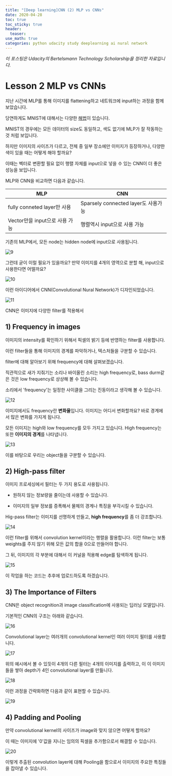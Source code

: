 ```yaml
---
title: "[Deep learning]CNN (2) MLP vs CNNs"
date: 2020-04-28
toc: true
toc_sticky: true
header:
  teaser: 
use_math: true
categories: python udacity study deeplearning ai nural network
---
```


*이 포스팅은 Udacity의 Bertelsmann Technology Scholarship을 정리한 자료입니다.*  

# Lesson 2 MLP vs CNNs

지난 시간에 MLP를 통해 이미지를 flattening하고 네트워크에 input하는 과정을 함께 보았습니다. 

당연하게도 MNIST에 대해서는 다양한 [해법](http://yann.lecun.com/exdb/mnist/)이 있습니다.

MNIST의 경우에는 모든 데이터의 size도 동일하고, 색도 없기에 MLP가 잘 작동하는 것 처럼 보입니다. 

하지만 이미지의 사이즈가 다르고, 전체 중 일부 장소에만 이미지가 등장하거나, 다양한 색이 있을 때는 어떻게 해야 할까요?

이때는 벡터로 변환할 필요 없이 행렬 자체를 input으로 넣을 수 있는 CNN이 더 좋은 성능을 보입니다. 

MLP와 CNN을 비교하면 다음과 같습니다. 

|MLP|CNN|
|---|---|
|fully conneted layer만 사용|Sparsely connected layer도 사용가능|
|Vector만을 input으로 사용 가능|행렬역시 input으로 사용 가능|

기존의 MLP에서, 모든 node는 hidden node에 input으로 사용됩니다.

![9](https://drive.google.com/uc?id=111kwjs6QyO_7cIauG_kZhuhfvalaQOzB)

그런데 굳이 이럴 필요가 있을까요? 만약 이미지를 4개의 영역으로 분할 해, input으로 사용한다면 어떨까요?

![10](https://drive.google.com/uc?id=141lst946oiCZdJTMJP7SJ6NmNoo2-YDH)

이런 아이디어에서 CNN(Convolutional Nural Network)가 디자인되었습니다. 

![11](https://drive.google.com/uc?id=1iz1Hfx9anp_NDqCwJea4UpiLHv8xTRQi)

CNN은 이미지에 다양한 filter를 적용해서 


## 1) Frequency in images
 
이미지의 intensity를 확인하기 위해서 픽셀의 밝기 등에 반영하는 filter를 사용합니다. 

이런 filter들을 통해 이미지의 경계를 파악하거나, 텍스처들을 구분할 수 있습니다. 

filter에 대해 알아보기 위해 frequency에 대해 살펴보겠습니다.

직관적으로 새가 지줘기는 소리나 바이올린 소리는 high frequency로, bass durm같은 것은 low frequency로 상상해 볼 수 있습니다.

소리에서 'frequency'는 일정한 사이클을 그리는 진동이라고 생각해 볼 수 있습니다.

![12](https://drive.google.com/uc?id=1zu0VYFvo4wKEg4PK47iDQhZPJ8mMwcDS)

이미지에서도 frequency란 **변화율**입니다. 이미지는 어디서 변화할까요? 바로 경계에서 많은 변화를 가지게 됩니다.

모든 이미지는 high와 low frequency를 모두 가지고 있습니다. High frequency는 또한 **이미지의 경계**를 나타냅니다. 

![13](https://drive.google.com/uc?id=1z0uxBRPmkUy9stGjV0lqRXosKM32O5qy)

이를 바탕으로 우리는 object들을 구분할 수 있습니다.


## 2) High-pass filter

이미지 프로세싱에서 필터는 두 가지 용도로 사용됩니다.

* 원하지 않는 정보량을 줄이는데 사용할 수 있습니다.

* 이미지의 일부 정보를 증폭해서 물체의 경계나 특징을 부각시킬 수 있습니다.

Hig-pass filter는 이미지를 선명하게 만들고, **high frequency**를 좀 더 강조합니다. 

![14](https://drive.google.com/uc?id=1k9lboGy_DU_nvPVtWcIvvlufiYm5d5CF)

이런 filter를 위해서 convolution kernel이라는 행렬을 활용합니다. 이런 filter는 보통 weights를 주지 않기 위해 모든 값의 합을 0으로 만들어야 합니다. 

그 뒤, 이미지의 각 부분에 대해서 이 커널을 적용해 edge를 탐색하게 됩니다.  

![15](https://drive.google.com/uc?id=1UDd2AwZcVDQDYsIYwcipy_3fNvuk6JW2)

이 작업을 하는 코드는 추후에 업로드하도록 하겠습니다.


## 3) The Importance of Filters

CNN은 object recognition과 image classification에 사용되는 딥러닝 모델입니다. 

기본적인 CNN의 구조는 아래와 같습니다.

![16](https://drive.google.com/uc?id=15OfAisu7hiEWvOrntwcuU2PUTIWS1-Eu)

Convolutional layer는 여러개의 convolutional kernel인 여러 이미지 필터를 사용합니다.

![17](https://drive.google.com/uc?id=1LPgju2LjWHiS_bdV1tsUZrjKGx4PvNTB)

위의 예시에서 볼 수 있듯이 4개의 다른 필터는 4개의 이미지를 출력하고, 이 이 이미지들을 쌓아 depth가 4인 convolutional layer를 만듦니다. 

![18](https://drive.google.com/uc?id=1FgLfgOaAT0NU1DVlGiDT7qyYJvalMI6r)

이런 과정을 간략화하면 다음과 같이 표현할 수 있습니다.

![19](https://drive.google.com/uc?id=11ffflni9ntjrioExjufIl6yC1xYXQWv5)


## 4) Padding and Pooling 

만약 convolutional kernel의 사이즈가 image와 맞지 않으면 어떻게 할까요?

이 때는 이미지에 '0'값을 지니는 임의의 픽셀을 추가함으로서 해결할 수 있습니다.

![20](https://drive.google.com/uc?id=1NRM1wtqgh20lnWiMKhE9JN4yg0sJWpLl)

이렇게 추출된 convolution layer에 대해 Pooling을 함으로서 이미지의 주요한 특징들을 잡아낼 수 있습니다.